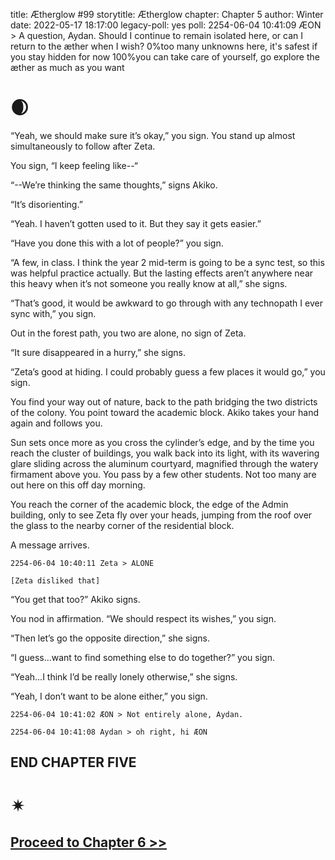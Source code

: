 title: Ætherglow #99
storytitle: Ætherglow 
chapter: Chapter 5
author: Winter
date: 2022-05-17 18:17:00
legacy-poll: yes
poll: 2254-06-04 10:41:09 ÆON > A question, Aydan. Should I continue to remain isolated here, or can I return to the æther when I wish?
      0%too many unknowns here, it's safest if you stay hidden for now
      100%you can take care of yourself, go explore the æther as much as you want



🌒
=

“Yeah, we should make sure it’s okay,” you sign. You stand up almost simultaneously to follow after Zeta.

You sign, “I keep feeling like--“

“--We’re thinking the same thoughts,” signs Akiko.

“It’s disorienting.”

“Yeah. I haven’t gotten used to it. But they say it gets easier.”

“Have you done this with a lot of people?” you sign.

“A few, in class. I think the year 2 mid-term is going to be a sync test, so this was helpful practice actually. But the lasting effects aren’t anywhere near this heavy when it’s not someone you really know at all,” she signs.

“That’s good, it would be awkward to go through with any technopath I ever sync with,” you sign.

Out in the forest path, you two are alone, no sign of Zeta.

“It sure disappeared in a hurry,” she signs.

“Zeta’s good at hiding. I could probably guess a few places it would go,” you sign.

You find your way out of nature, back to the path bridging the two districts of the colony. You point toward the academic block. Akiko takes your hand again and follows you.

Sun sets once more as you cross the cylinder’s edge, and by the time you reach the cluster of buildings, you walk back into its light, with its wavering glare sliding across the aluminum courtyard, magnified through the watery firmament above you. You pass by a few other students. Not too many are out here on this off day morning.

You reach the corner of the academic block, the edge of the Admin building, only to see Zeta fly over your heads, jumping from the roof over the glass to the nearby corner of the residential block.

A message arrives.

`2254-06-04 10:40:11 Zeta > ALONE`

`[Zeta disliked that]`

“You get that too?” Akiko signs.

You nod in affirmation. “We should respect its wishes,” you sign.

“Then let’s go the opposite direction,” she signs.

“I guess...want to find something else to do together?” you sign.

“Yeah...I think I’d be really lonely otherwise,” she signs.

“Yeah, I don’t want to be alone either,” you sign.

`2254-06-04 10:41:02 ÆON > Not entirely alone, Aydan.`

`2254-06-04 10:41:08 Aydan > oh right, hi ÆON`

END CHAPTER FIVE
----------------

✴ 
=

[Proceed to Chapter 6 >>](https://translunar.academy/fic/post/112) 
-----------------------
